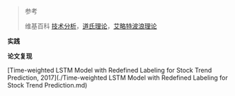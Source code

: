 > 参考
>
> 维基百科 [技术分析](https://zh.wikipedia.org/wiki/%E6%8A%80%E6%9C%AF%E5%88%86%E6%9E%90)，[道氏理论](https://zh.wikipedia.org/wiki/道氏理論)，[艾略特波浪理论](https://zh.wikipedia.org/wiki/艾略特波浪理論)

**实践**



**论文复现**

[Time-weighted LSTM Model with Redefined Labeling for Stock Trend Prediction, 2017](./Time-weighted LSTM Model with Redefined Labeling for Stock Trend Prediction.md)

